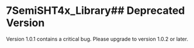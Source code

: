 # 7SemiSHT4x_Library## Deprecated Version
Version 1.0.1 contains a critical bug. Please upgrade to version 1.0.2 or later.
